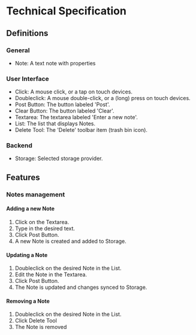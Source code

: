 # Technical Specification

## Definitions

### General
 - Note: A text note with properties

### User Interface 
 - Click: A mouse click, or a tap on touch devices.
 - Doubleclick: A mouse double-click, or a (long) press on touch devices.
 - Post Button: The button labeled 'Post'.
 - Clear Button: The button labeled 'Clear'.
 - Textarea: The textarea labeled 'Enter a new note'.
 - List: The list that displays Notes.
 - Delete Tool: The 'Delete' toolbar item (trash bin icon).

### Backend
 - Storage: Selected storage provider.



## Features

### Notes management

#### Adding a new Note

1. Click on the Textarea.
2. Type in the desired text.
3. Click Post Button.
4. A new Note is created and added to Storage.

#### Updating a Note

1. Doubleclick on the desired Note in the List.
2. Edit the Note in the Textarea.
3. Click Post Button.
4. The Note is updated and changes synced to Storage.

#### Removing a Note

1. Doubleclick on the desired Note in the List.
2. Click Delete Tool
3. The Note is removed
